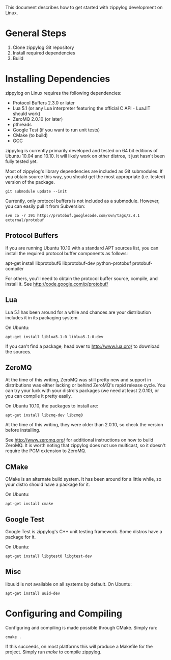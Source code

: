 This document describes how to get started with zippylog development on Linux.

# General Steps

1. Clone zippylog Git repository
2. Install required dependencies
3. Build

# Installing Dependencies

zippylog on Linux requires the following dependencies:

* Protocol Buffers 2.3.0 or later
* Lua 5.1 (or any Lua interpreter featuring the official C API - LuaJIT should work)
* ZeroMQ 2.0.10 (or later)
* pthreads
* Google Test (if you want to run unit tests)
* CMake (to build)
* GCC

zippylog is currently primarily developed and tested on 64 bit editions of Ubuntu 10.04 and 10.10. It will likely work on other distros, it just hasn't been fully tested yet.

Most of zippylog's library dependencies are included as Git submodules. If you obtain source this way, you should get the most appropriate (i.e. tested) version of the package.

    git submodule update --init

Currently, only protocol buffers is not included as a submodule. However, you can easily pull it from Subversion:

    svn co -r 391 http://protobuf.googlecode.com/svn/tags/2.4.1 external/protobuf

## Protocol Buffers

If you are running Ubuntu 10.10 with a standard APT sources list, you can install the required protocol buffer components as follows:

  apt-get install libprotobuf6 libprotobuf-dev python-protobuf protobuf-compiler

For others, you'll need to obtain the protocol buffer source, compile, and install it. See http://code.google.com/p/protobuf/

## Lua

Lua 5.1 has been around for a while and chances are your distribution includes it in its packaging system.

On Ubuntu:

    apt-get install liblua5.1-0 liblua5.1-0-dev

If you can't find a package, head over to http://www.lua.org/ to download the sources.

## ZeroMQ

At the time of this writing, ZeroMQ was still pretty new and support in distributions was either lacking or behind ZeroMQ's rapid release cycle. You can try your luck with your distro's packages (we need at least 2.0.10), or you can compile it pretty easily.

On Ubuntu 10.10, the packages to install are:

    apt-get install libzmq-dev libzmq0

At the time of this writing, they were older than 2.0.10, so check the version before installing.

See http://www.zeromq.org/ for additional instructions on how to build ZeroMQ. It is worth noting that zippylog does not use multicast, so it doesn't require the PGM extension to ZeroMQ.

## CMake

CMake is an alternate build system. It has been around for a little while, so your distro should have a package for it.

On Ubuntu:

    apt-get install cmake

## Google Test

Google Test is zippylog's C++ unit testing framework. Some distros have a package for it.

On Ubuntu:

    apt-get install libgtest0 libgtest-dev

## Misc

libuuid is not available on all systems by default. On Ubuntu:

    apt-get install uuid-dev

# Configuring and Compiling

Configuring and compiling is made possible through CMake. Simply run:

    cmake .

If this succeeds, on most platforms this will produce a Makefile for the project. Simply run *make* to compile zippylog.

